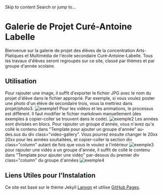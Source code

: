 Skip to content
Search or jump to…



Galerie de Projet Curé-Antoine Labelle
======================================
Bienvenue sur la galerie de projet des élèves de la concentration Arts-Platiques et Multimédia de l'école secondaire Curé-Antoine-Labelle. Tous les travaux d'élèves seront regroupés sur ce site, classé par thèmes et par groupe d'année scolaire. 

Utilisation
-----------
Pour rajouter une image, il suffit d'exporter le fichier JPG avec le nom du projet d'élève dans le fichier approprié. Par exemple, si vous voulez poster une photo d'un élève de secondaire trois, vous la mettriez dans projet/photo3.
![exemple1](https://i.imgur.com/JtfpnaQ.png)
Pour les vidéos et les animations, le processus est différent. Il faut modifier le fichier markdown manuellement (des exemples à copier-coller se trouvent dans le code).
![exemple2](https://i.imgur.com/KE854Kk.png)
Les années sont divisées en blocs. Pour rajouter un groupe d'année, vous n'avez qu'a collé le contenu dans "Template pour ajouter un groupe d'année" au-des.sus du div class="video-gallery".  Vous pourrez ensuite changer le 20xx 20xx pour les années souhaitées, et copier-coller la section div class="column" autant de fois que vous le voulez a l'intérieur
![exemple3](https://i.imgur.com/VWGx3Jd.gifv)
pour rajouter une vidéo a un groupe d'année, il suffit de collé le contenu dans "Template pour ajouter une vidéo" par-dessus du premier div class="column" du groupe d'années
![exemple4](https://i.imgur.com/xduIe5V.gifv)


Liens Utiles pour l'Instalation
-------------------------------
Ce site est basé sur le thème Jekyll [Lanyon](https://github.com/poole/lanyon) et utilise [GitHub Pages](https://pages.github.com/). 

 

